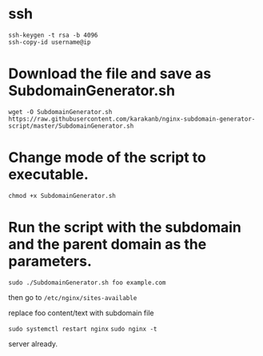 # ssh
```
ssh-keygen -t rsa -b 4096
ssh-copy-id username@ip
```

# Download the file and save as SubdomainGenerator.sh
```
wget -O SubdomainGenerator.sh https://raw.githubusercontent.com/karakanb/nginx-subdomain-generator-script/master/SubdomainGenerator.sh
```

# Change mode of the script to executable.
`chmod +x SubdomainGenerator.sh`

# Run the script with the subdomain and the parent domain as the parameters.
`sudo ./SubdomainGenerator.sh foo example.com`

then go to
`/etc/nginx/sites-available`

replace foo content/text with subdomain file

`sudo systemctl restart nginx`
`sudo nginx -t`

server already.
